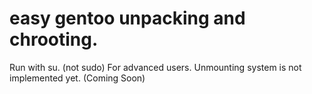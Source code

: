 # easy gentoo unpacking and chrooting.

Run with su. (not sudo)
For advanced users.
Unmounting system is not implemented yet. (Coming Soon)
